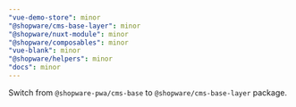 ```yaml
---
"vue-demo-store": minor
"@shopware/cms-base-layer": minor
"@shopware/nuxt-module": minor
"@shopware/composables": minor
"vue-blank": minor
"@shopware/helpers": minor
"docs": minor
---
```


Switch from `@shopware-pwa/cms-base` to `@shopware/cms-base-layer` package.
